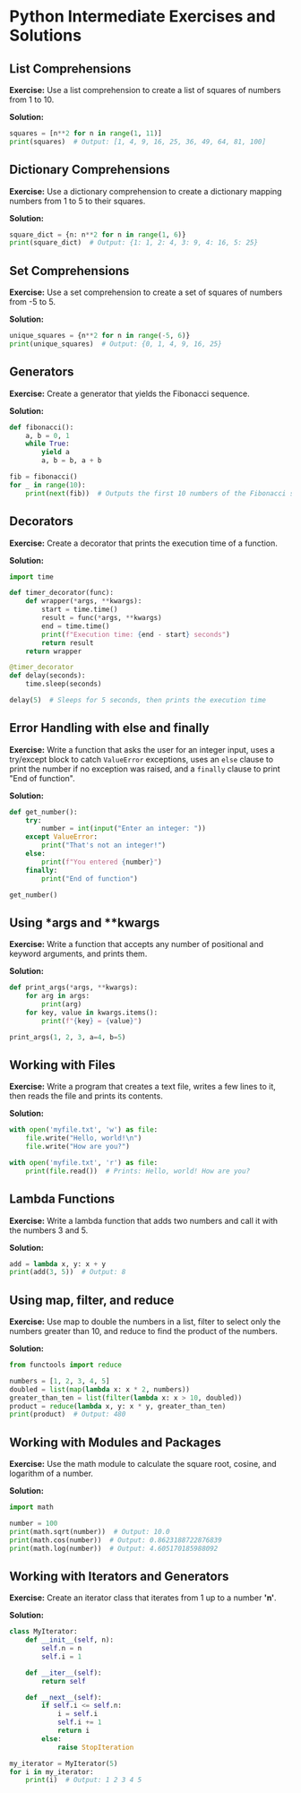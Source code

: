 # Python Intermediate Exercises and Solutions

## List Comprehensions

**Exercise:** Use a list comprehension to create a list of squares of numbers from 1 to 10.

**Solution:**
```python
squares = [n**2 for n in range(1, 11)]
print(squares)  # Output: [1, 4, 9, 16, 25, 36, 49, 64, 81, 100]
```

## Dictionary Comprehensions

**Exercise:** Use a dictionary comprehension to create a dictionary mapping numbers from 1 to 5 to their squares.

**Solution:**
```python
square_dict = {n: n**2 for n in range(1, 6)}
print(square_dict)  # Output: {1: 1, 2: 4, 3: 9, 4: 16, 5: 25}
```

## Set Comprehensions

**Exercise:** Use a set comprehension to create a set of squares of numbers from -5 to 5.

**Solution:**
```python
unique_squares = {n**2 for n in range(-5, 6)}
print(unique_squares)  # Output: {0, 1, 4, 9, 16, 25}
```

## Generators

**Exercise:** Create a generator that yields the Fibonacci sequence.

**Solution:**
```python
def fibonacci():
    a, b = 0, 1
    while True:
        yield a
        a, b = b, a + b

fib = fibonacci()
for _ in range(10):
    print(next(fib))  # Outputs the first 10 numbers of the Fibonacci sequence
```

## Decorators

**Exercise:** Create a decorator that prints the execution time of a function.

**Solution:**
```python
import time

def timer_decorator(func):
    def wrapper(*args, **kwargs):
        start = time.time()
        result = func(*args, **kwargs)
        end = time.time()
        print(f"Execution time: {end - start} seconds")
        return result
    return wrapper

@timer_decorator
def delay(seconds):
    time.sleep(seconds)

delay(5)  # Sleeps for 5 seconds, then prints the execution time
```

## Error Handling with else and finally

**Exercise:** Write a function that asks the user for an integer input, uses a try/except block to catch `ValueError` exceptions, uses an `else` clause to print the number if no exception was raised, and a `finally` clause to print "End of function".

**Solution:**
```python
def get_number():
    try:
        number = int(input("Enter an integer: "))
    except ValueError:
        print("That's not an integer!")
    else:
        print(f"You entered {number}")
    finally:
        print("End of function")

get_number()
```

## Using *args and **kwargs

**Exercise:** Write a function that accepts any number of positional and keyword arguments, and prints them.

**Solution:**
```python
def print_args(*args, **kwargs):
    for arg in args:
        print(arg)
    for key, value in kwargs.items():
        print(f"{key} = {value}")

print_args(1, 2, 3, a=4, b=5)
```

## Working with Files

**Exercise:** Write a program that creates a text file, writes a few lines to it, then reads the file and prints its contents.

**Solution:**
```python
with open('myfile.txt', 'w') as file:
    file.write("Hello, world!\n")
    file.write("How are you?")

with open('myfile.txt', 'r') as file:
    print(file.read())  # Prints: Hello, world! How are you?
```

## Lambda Functions

**Exercise:** Write a lambda function that adds two numbers and call it with the numbers 3 and 5.

**Solution:**
```python
add = lambda x, y: x + y
print(add(3, 5))  # Output: 8
```

## Using map, filter, and reduce

**Exercise:** Use map to double the numbers in a list, filter to select only the numbers greater than 10, and reduce to find the product of the numbers.

**Solution:**
```python
from functools import reduce

numbers = [1, 2, 3, 4, 5]
doubled = list(map(lambda x: x * 2, numbers))
greater_than_ten = list(filter(lambda x: x > 10, doubled))
product = reduce(lambda x, y: x * y, greater_than_ten)
print(product)  # Output: 480
```

## Working with Modules and Packages

**Exercise:** Use the math module to calculate the square root, cosine, and logarithm of a number.

**Solution:**
```python
import math

number = 100
print(math.sqrt(number))  # Output: 10.0
print(math.cos(number))  # Output: 0.8623188722876839
print(math.log(number))  # Output: 4.605170185988092
```

## Working with Iterators and Generators

**Exercise:** Create an iterator class that iterates from 1 up to a number **'n'**.

**Solution:**
```python
class MyIterator:
    def __init__(self, n):
        self.n = n
        self.i = 1

    def __iter__(self):
        return self

    def __next__(self):
        if self.i <= self.n:
            i = self.i
            self.i += 1
            return i
        else:
            raise StopIteration

my_iterator = MyIterator(5)
for i in my_iterator:
    print(i)  # Output: 1 2 3 4 5
```

